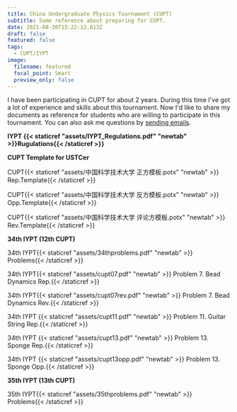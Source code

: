 ```yaml
---
title: China Undergraduate Physics Tournament (CUPT)
subtitle: Some reference about preparing for CUPT.
date: 2021-08-30T15:22:12.813Z
draft: false
featured: false
tags:
  - CUPT/IYPT
image:
  filename: featured
  focal_point: Smart
  preview_only: false
---
```

I have been participating in CUPT for about 2 years. During this time I've got a lot of experience and skills about this tournament. Now I'd like to share my documents as reference for students who are willing to participate in this tournament. You can also ask me questions by [sending emails](mailto:wby0823@mail.ustc.edu.cn).

**IYPT {{< staticref "assets/IYPT_Regulations.pdf" "newtab" >}}Rugulations{{< /staticref >}}**

**CUPT Template for USTCer**

CUPT{{< staticref "assets/中国科学技术大学 正方模板.potx" "newtab" >}} Rep.Template{{< /staticref >}} 

CUPT{{< staticref "assets/中国科学技术大学 反方模板.potx" "newtab" >}} Opp.Template{{< /staticref >}} 

CUPT{{< staticref "assets/中国科学技术大学 评论方模板.potx" "newtab" >}} Rev.Template{{< /staticref >}} 

**34th IYPT (12th CUPT)**

34th IYPT{{< staticref "assets/34thproblems.pdf" "newtab" >}} Problems{{< /staticref >}}

34th IYPT{{< staticref "assets/cupt07.pdf" "newtab" >}} Problem 7. Bead Dynamics Rep.{{< /staticref >}}

34th IYPT{{< staticref "assets/cupt07rev.pdf" "newtab" >}} Problem 7. Bead Dynamics Rev.{{< /staticref >}}

34th IYPT {{< staticref "assets/cupt11.pdf" "newtab" >}} Problem 11. Guitar String Rep.{{< /staticref >}}

34th IYPT {{< staticref "assets/cupt13.pdf" "newtab" >}} Problem 13. Sponge Rep.{{< /staticref >}}

34th IYPT {{< staticref "assets/cupt13opp.pdf" "newtab" >}} Problem 13. Sponge Opp.{{< /staticref >}}

**35th IYPT (13th CUPT)**

35th IYPT{{< staticref "assets/35thproblems.pdf" "newtab" >}} Problems{{< /staticref >}}
